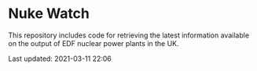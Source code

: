 # Nuke Watch

This repository includes code for retrieving the latest information available on the output of EDF nuclear power plants in the UK.

Last updated: 2021-03-11 22:06